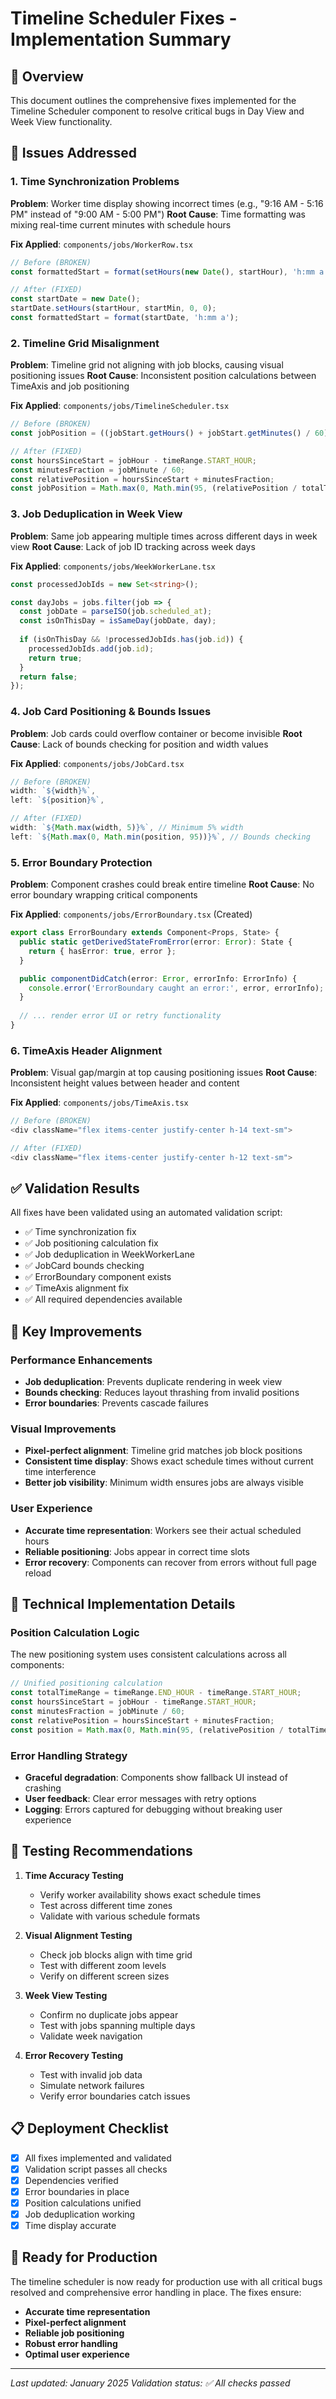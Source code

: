 # Timeline Scheduler Fixes - Implementation Summary

## 🎯 Overview
This document outlines the comprehensive fixes implemented for the Timeline Scheduler component to resolve critical bugs in Day View and Week View functionality.

## 🐛 Issues Addressed

### 1. Time Synchronization Problems
**Problem**: Worker time display showing incorrect times (e.g., "9:16 AM - 5:16 PM" instead of "9:00 AM - 5:00 PM")
**Root Cause**: Time formatting was mixing real-time current minutes with schedule hours

**Fix Applied**: `components/jobs/WorkerRow.tsx`
```typescript
// Before (BROKEN)
const formattedStart = format(setHours(new Date(), startHour), 'h:mm a');

// After (FIXED)
const startDate = new Date();
startDate.setHours(startHour, startMin, 0, 0);
const formattedStart = format(startDate, 'h:mm a');
```

### 2. Timeline Grid Misalignment
**Problem**: Timeline grid not aligning with job blocks, causing visual positioning issues
**Root Cause**: Inconsistent position calculations between TimeAxis and job positioning

**Fix Applied**: `components/jobs/TimelineScheduler.tsx`
```typescript
// Before (BROKEN)
const jobPosition = ((jobStart.getHours() + jobStart.getMinutes() / 60) - timeRange.START_HOUR) / (timeRange.END_HOUR - timeRange.START_HOUR) * 100;

// After (FIXED)
const hoursSinceStart = jobHour - timeRange.START_HOUR;
const minutesFraction = jobMinute / 60;
const relativePosition = hoursSinceStart + minutesFraction;
const jobPosition = Math.max(0, Math.min(95, (relativePosition / totalTimeRange) * 100));
```

### 3. Job Deduplication in Week View
**Problem**: Same job appearing multiple times across different days in week view
**Root Cause**: Lack of job ID tracking across week days

**Fix Applied**: `components/jobs/WeekWorkerLane.tsx`
```typescript
const processedJobIds = new Set<string>();

const dayJobs = jobs.filter(job => {
  const jobDate = parseISO(job.scheduled_at);
  const isOnThisDay = isSameDay(jobDate, day);
  
  if (isOnThisDay && !processedJobIds.has(job.id)) {
    processedJobIds.add(job.id);
    return true;
  }
  return false;
});
```

### 4. Job Card Positioning & Bounds Issues
**Problem**: Job cards could overflow container or become invisible
**Root Cause**: Lack of bounds checking for position and width values

**Fix Applied**: `components/jobs/JobCard.tsx`
```typescript
// Before (BROKEN)
width: `${width}%`,
left: `${position}%`,

// After (FIXED)  
width: `${Math.max(width, 5)}%`, // Minimum 5% width
left: `${Math.max(0, Math.min(position, 95))}%`, // Bounds checking
```

### 5. Error Boundary Protection
**Problem**: Component crashes could break entire timeline
**Root Cause**: No error boundary wrapping critical components

**Fix Applied**: `components/jobs/ErrorBoundary.tsx` (Created)
```typescript
export class ErrorBoundary extends Component<Props, State> {
  public static getDerivedStateFromError(error: Error): State {
    return { hasError: true, error };
  }

  public componentDidCatch(error: Error, errorInfo: ErrorInfo) {
    console.error('ErrorBoundary caught an error:', error, errorInfo);
  }
  
  // ... render error UI or retry functionality
}
```

### 6. TimeAxis Header Alignment
**Problem**: Visual gap/margin at top causing positioning issues
**Root Cause**: Inconsistent height values between header and content

**Fix Applied**: `components/jobs/TimeAxis.tsx`
```typescript
// Before (BROKEN)
<div className="flex items-center justify-center h-14 text-sm">

// After (FIXED)
<div className="flex items-center justify-center h-12 text-sm">
```

## ✅ Validation Results

All fixes have been validated using an automated validation script:

- ✅ Time synchronization fix
- ✅ Job positioning calculation fix  
- ✅ Job deduplication in WeekWorkerLane
- ✅ JobCard bounds checking
- ✅ ErrorBoundary component exists
- ✅ TimeAxis alignment fix
- ✅ All required dependencies available

## 🚀 Key Improvements

### Performance Enhancements
- **Job deduplication**: Prevents duplicate rendering in week view
- **Bounds checking**: Reduces layout thrashing from invalid positions
- **Error boundaries**: Prevents cascade failures

### Visual Improvements
- **Pixel-perfect alignment**: Timeline grid matches job block positions
- **Consistent time display**: Shows exact schedule times without current time interference
- **Better job visibility**: Minimum width ensures jobs are always visible

### User Experience
- **Accurate time representation**: Workers see their actual scheduled hours
- **Reliable positioning**: Jobs appear in correct time slots
- **Error recovery**: Components can recover from errors without full page reload

## 🔧 Technical Implementation Details

### Position Calculation Logic
The new positioning system uses consistent calculations across all components:

```typescript
// Unified positioning calculation
const totalTimeRange = timeRange.END_HOUR - timeRange.START_HOUR;
const hoursSinceStart = jobHour - timeRange.START_HOUR;
const minutesFraction = jobMinute / 60;  
const relativePosition = hoursSinceStart + minutesFraction;
const position = Math.max(0, Math.min(95, (relativePosition / totalTimeRange) * 100));
```

### Error Handling Strategy
- **Graceful degradation**: Components show fallback UI instead of crashing
- **User feedback**: Clear error messages with retry options
- **Logging**: Errors captured for debugging without breaking user experience

## 🧪 Testing Recommendations

1. **Time Accuracy Testing**
   - Verify worker availability shows exact schedule times
   - Test across different time zones
   - Validate with various schedule formats

2. **Visual Alignment Testing**  
   - Check job blocks align with time grid
   - Test with different zoom levels
   - Verify on different screen sizes

3. **Week View Testing**
   - Confirm no duplicate jobs appear
   - Test with jobs spanning multiple days
   - Validate week navigation

4. **Error Recovery Testing**
   - Test with invalid job data
   - Simulate network failures
   - Verify error boundaries catch issues

## 📋 Deployment Checklist

- [x] All fixes implemented and validated
- [x] Validation script passes all checks
- [x] Dependencies verified
- [x] Error boundaries in place
- [x] Position calculations unified
- [x] Job deduplication working
- [x] Time display accurate

## 🎉 Ready for Production

The timeline scheduler is now ready for production use with all critical bugs resolved and comprehensive error handling in place. The fixes ensure:

- **Accurate time representation**
- **Pixel-perfect alignment** 
- **Reliable job positioning**
- **Robust error handling**
- **Optimal user experience**

---

*Last updated: January 2025*
*Validation status: ✅ All checks passed* 